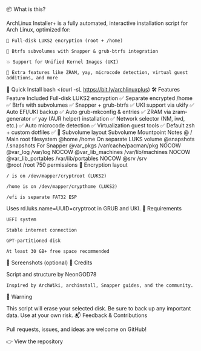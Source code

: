 📦 What is this?

ArchLinux Installer+ is a fully automated, interactive installation script for Arch Linux, optimized for:

    💾 Full-disk LUKS2 encryption (root + /home)

    🧠 Btrfs subvolumes with Snapper & grub-btrfs integration

    💥 Support for Unified Kernel Images (UKI)

    🧰 Extra features like ZRAM, yay, microcode detection, virtual guest additions, and more

🚀 Quick Install
bash <(curl -sL https://bit.ly/archlinuxplus)
🛠️ Features
Feature	Included
Full-disk LUKS2 encryption	✅
Separate encrypted /home	✅
Btrfs with subvolumes	✅
Snapper + grub-btrfs	✅
UKI support via ukify	✅
Auto EFI/UKI backup	✅
Auto grub-mkconfig & entries	✅
ZRAM via zram-generator	✅
yay (AUR helper) installation	✅
Network selector (NM, iwd, etc.)	✅
Auto microcode detection	✅
Virtualization guest tools	✅
Default zsh + custom dotfiles	✅
🧠 Subvolume layout
Subvolume	Mountpoint	Notes
@	/	Main root filesystem
@home	/home	On separate LUKS volume
@snapshots	/.snapshots	For Snapper
@var_pkgs	/var/cache/pacman/pkg	NOCOW
@var_log	/var/log	NOCOW
@var_lib_machines	/var/lib/machines	NOCOW
@var_lib_portables	/var/lib/portables	NOCOW
@srv	/srv	
@root	/root	750 permissions
🔐 Encryption layout

    / is on /dev/mapper/cryptroot (LUKS2)

    /home is on /dev/mapper/crypthome (LUKS2)

    /efi is separate FAT32 ESP

Uses rd.luks.name=UUID=cryptroot in GRUB and UKI.
🎯 Requirements

    UEFI system

    Stable internet connection

    GPT-partitioned disk

    At least 30 GB+ free space recommended

📸 Screenshots (optional)
💬 Credits

Script and structure by NeonGOD78

    Inspired by ArchWiki, archinstall, Snapper guides, and the community.

🧪 Warning

This script will erase your selected disk. Be sure to back up any important data. Use at your own risk.
📬 Feedback & Contributions

Pull requests, issues, and ideas are welcome on GitHub!

👉 View the repository



